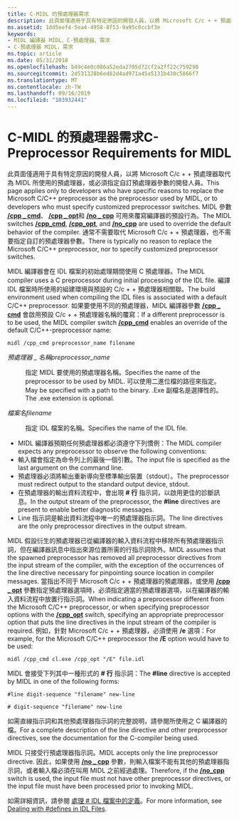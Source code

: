 ```yaml
---
title: C-MIDL 的預處理器需求
description: 此頁面僅適用于具有特定原因的開發人員，以將 Microsoft C/c + + 預處理器取代為 MIDL 所使用的預處理器，或必須指定自訂預處理器參數的開發人員。
ms.assetid: 1dd5eef4-5ea4-4958-8f53-9a95c0ccbf3e
keywords:
- MIDL 編譯器 MIDL、C-預處理器、需求
- C-預處理器 MIDL，需求
ms.topic: article
ms.date: 05/31/2018
ms.openlocfilehash: b49c4e0c086a52eda2705d72cf2a2ff22c759290
ms.sourcegitcommit: 2d531328b6ed82d4ad971a45a5131b430c5866f7
ms.translationtype: MT
ms.contentlocale: zh-TW
ms.lasthandoff: 09/16/2019
ms.locfileid: "103932441"
---
```

# <a name="c-preprocessor-requirements-for-midl"></a><span data-ttu-id="db60f-105">C-MIDL 的預處理器需求</span><span class="sxs-lookup"><span data-stu-id="db60f-105">C-Preprocessor Requirements for MIDL</span></span>

<span data-ttu-id="db60f-106">此頁面僅適用于具有特定原因的開發人員，以將 Microsoft C/c + + 預處理器取代為 MIDL 所使用的預處理器，或必須指定自訂預處理器參數的開發人員。</span><span class="sxs-lookup"><span data-stu-id="db60f-106">This page applies only to developers who have specific reasons to replace the Microsoft C/C++ preprocessor as the preprocessor used by MIDL, or to developers who must specify customized preprocessor switches.</span></span> <span data-ttu-id="db60f-107">MIDL 參數 [**/cpp \_ cmd**](-cpp-cmd.md)、 [**/cpp \_ opt**](-cpp-opt.md)和 [**/no \_ cpp**](-no-cpp-nocpp.md) 可用來覆寫編譯器的預設行為。</span><span class="sxs-lookup"><span data-stu-id="db60f-107">The MIDL switches [**/cpp\_cmd**](-cpp-cmd.md), [**/cpp\_opt**](-cpp-opt.md), and [**/no\_cpp**](-no-cpp-nocpp.md) are used to override the default behavior of the compiler.</span></span> <span data-ttu-id="db60f-108">通常不需要取代 Microsoft C/c + + 預處理器，也不需要指定自訂的預處理器參數。</span><span class="sxs-lookup"><span data-stu-id="db60f-108">There is typically no reason to replace the Microsoft C/C++ preprocessor, nor to specify customized preprocessor switches.</span></span>

<span data-ttu-id="db60f-109">MIDL 編譯器會在 IDL 檔案的初始處理期間使用 C 預處理器。</span><span class="sxs-lookup"><span data-stu-id="db60f-109">The MIDL compiler uses a C preprocessor during initial processing of the IDL file.</span></span> <span data-ttu-id="db60f-110">編譯 IDL 檔案時所使用的組建環境與預設的 C/c + + 預處理器相關聯。</span><span class="sxs-lookup"><span data-stu-id="db60f-110">The build environment used when compiling the IDL files is associated with a default C/C++ preprocessor.</span></span> <span data-ttu-id="db60f-111">如果要使用不同的預處理器，MIDL 編譯器參數 [**/cpp \_ cmd**](-cpp-cmd.md) 會啟用預設 C/c + + 預處理器名稱的覆寫：</span><span class="sxs-lookup"><span data-stu-id="db60f-111">If a different preprocessor is to be used, the MIDL compiler switch [**/cpp\_cmd**](-cpp-cmd.md) enables an override of the default C/C++-preprocessor name:</span></span>

``` syntax
midl /cpp_cmd preprocessor_name filename
```

<dl> <dt>

<span data-ttu-id="db60f-112"><span id="preprocessor_name"></span><span id="PREPROCESSOR_NAME"></span>*預處理器 \_ 名稱*</span><span class="sxs-lookup"><span data-stu-id="db60f-112"><span id="preprocessor_name"></span><span id="PREPROCESSOR_NAME"></span>*preprocessor\_name*</span></span>
</dt> <dd>

<span data-ttu-id="db60f-113">指定 MIDL 要使用的預處理器名稱。</span><span class="sxs-lookup"><span data-stu-id="db60f-113">Specifies the name of the preprocessor to be used by MIDL.</span></span> <span data-ttu-id="db60f-114">可以使用二進位檔的路徑來指定。</span><span class="sxs-lookup"><span data-stu-id="db60f-114">May be specified with a path to the binary.</span></span> <span data-ttu-id="db60f-115">.Exe 副檔名是選擇性的。</span><span class="sxs-lookup"><span data-stu-id="db60f-115">The .exe extension is optional.</span></span>

</dd> <dt>

<span data-ttu-id="db60f-116"><span id="filename"></span><span id="FILENAME"></span>*檔案名*</span><span class="sxs-lookup"><span data-stu-id="db60f-116"><span id="filename"></span><span id="FILENAME"></span>*filename*</span></span>
</dt> <dd>

<span data-ttu-id="db60f-117">指定 IDL 檔案的名稱。</span><span class="sxs-lookup"><span data-stu-id="db60f-117">Specifies the name of the IDL file.</span></span>

</dd> </dl>

-   <span data-ttu-id="db60f-118">MIDL 編譯器預期任何預處理器都必須遵守下列慣例：</span><span class="sxs-lookup"><span data-stu-id="db60f-118">The MIDL compiler expects any preprocessor to observe the following conventions:</span></span>
-   <span data-ttu-id="db60f-119">輸入檔會指定為命令列上的最後一個引數。</span><span class="sxs-lookup"><span data-stu-id="db60f-119">The input file is specified as the last argument on the command line.</span></span>
-   <span data-ttu-id="db60f-120">預處理器必須將輸出重新導向至標準輸出裝置（stdout）。</span><span class="sxs-lookup"><span data-stu-id="db60f-120">The preprocessor must redirect output to the standard output device, stdout.</span></span>
-   <span data-ttu-id="db60f-121">在預處理器的輸出資料流程中，會出現 **\# 行** 指示詞，以啟用更佳的診斷訊息。</span><span class="sxs-lookup"><span data-stu-id="db60f-121">In the output stream of the preprocessor, the **\#line** directives are present to enable better diagnostic messages.</span></span>
-   <span data-ttu-id="db60f-122">Line 指示詞是輸出資料流程中唯一的預處理器指示詞。</span><span class="sxs-lookup"><span data-stu-id="db60f-122">The line directives are the only preprocessor directives in the output stream.</span></span>

<span data-ttu-id="db60f-123">MIDL 假設衍生的預處理器已從編譯器的輸入資料流程中移除所有預處理器指示詞，但在編譯器訊息中指出來源位置所需的行指示詞除外。</span><span class="sxs-lookup"><span data-stu-id="db60f-123">MIDL assumes that the spawned preprocessor has removed all preprocessor directives from the input stream of the compiler, with the exception of the occurrences of the line directive necessary for pinpointing source location in compiler messages.</span></span> <span data-ttu-id="db60f-124">當指出不同于 Microsoft C/c + + 預處理器的預處理器，或使用 [**/cpp \_ opt**](-cpp-opt.md) 參數指定預處理器選項時，必須指定適當的預處理器選項，以在編譯器的輸入資料流程中放置行指示詞。</span><span class="sxs-lookup"><span data-stu-id="db60f-124">When indicating a preprocessor different from the Microsoft C/C++ preprocessor, or when specifying preprocessor options with the [**/cpp\_opt**](-cpp-opt.md) switch, specifying an appropriate preprocessor option that puts the line directives in the input stream of the compiler is required.</span></span> <span data-ttu-id="db60f-125">例如，針對 Microsoft C/c + + 預處理器，必須使用 **/e** 選項：</span><span class="sxs-lookup"><span data-stu-id="db60f-125">For example, for the Microsoft C/C++ preprocessor the **/E** option would have to be used:</span></span>

``` syntax
midl /cpp_cmd cl.exe /cpp_opt "/E" file.idl
```

<span data-ttu-id="db60f-126">MIDL 會接受下列其中一種形式的 **\# 行** 指示詞：</span><span class="sxs-lookup"><span data-stu-id="db60f-126">The **\#line** directive is accepted by MIDL in one of the following forms:</span></span>

``` syntax
#line digit-sequence "filename" new-line
 
# digit-sequence "filename" new-line
```

<span data-ttu-id="db60f-127">如需直線指示詞和其他預處理器指示詞的完整說明，請參閱所使用之 C 編譯器的檔。</span><span class="sxs-lookup"><span data-stu-id="db60f-127">For a complete description of the line directive and other preprocessor directives, see the documentation for the C-compiler being used.</span></span>

<span data-ttu-id="db60f-128">MIDL 只接受行預處理器指示詞。</span><span class="sxs-lookup"><span data-stu-id="db60f-128">MIDL accepts only the line preprocessor directive.</span></span> <span data-ttu-id="db60f-129">因此，如果使用 [**/no \_ cpp**](-no-cpp-nocpp.md) 參數，則輸入檔案不能有其他的預處理器指示詞，或者輸入檔必須在叫用 MIDL 之前經過處理。</span><span class="sxs-lookup"><span data-stu-id="db60f-129">Therefore, if the [**/no\_cpp**](-no-cpp-nocpp.md) switch is used, the input file must not have other preprocessor directives, or the input file must have been processed prior to invoking MIDL.</span></span>

<span data-ttu-id="db60f-130">如需詳細資訊，請參閱 [處理 \# IDL 檔案中的定義](dealing-with-defines-in-idl-files-2.md)。</span><span class="sxs-lookup"><span data-stu-id="db60f-130">For more information, see [Dealing with \#defines in IDL Files](dealing-with-defines-in-idl-files-2.md).</span></span>

 

 





